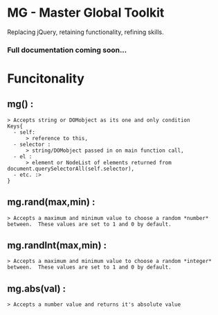 # MG - Master Global Toolkit
Replacing jQuery, retaining functionality, refining skills.

### Full documentation coming soon...

# Funcitonality
  ## mg() :
    > Accepts string or DOMobject as its one and only condition
    Keys{
      - self: 
          > reference to this,
      - selector :
          > string/DOMobject passed in on main function call,
      - el :
          > element or NodeList of elements returned from document.querySelectorAll(self.selector),
      - etc. :>
    }
  ## mg.rand(max,min) : 
    > Accepts a maximum and minimum value to choose a random *number* between.  These values are set to 1 and 0 by default.
  ## mg.randInt(max,min) : 
    > Accepts a maximum and minimum value to choose a random *integer* between.  These values are set to 1 and 0 by default.
  ## mg.abs(val) : 
    > Accepts a number value and returns it's absolute value
